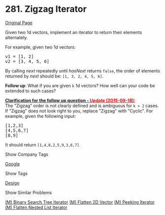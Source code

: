 # 281. Zigzag Iterator

[Original Page](https://leetcode.com/problems/zigzag-iterator/)

Given two 1d vectors, implement an iterator to return their elements alternately.

For example, given two 1d vectors:

<pre>v1 = [1, 2]
v2 = [3, 4, 5, 6]
</pre>

By calling _next_ repeatedly until _hasNext_ returns `false`, the order of elements returned by _next_ should be: `[1, 3, 2, 4, 5, 6]`.

**Follow up**: What if you are given `k` 1d vectors? How well can your code be extended to such cases?

**<u>Clarification for the follow up question - <font color="red">Update (2015-09-18):</font></u>**  
The "Zigzag" order is not clearly defined and is ambiguous for `k > 2` cases. If "Zigzag" does not look right to you, replace "Zigzag" with "Cyclic". For example, given the following input:

<pre>[1,2,3]
[4,5,6,7]
[8,9]
</pre>

It should return `[1,4,8,2,5,9,3,6,7]`.

<div>

<div id="company_tags" class="btn btn-xs btn-warning">Show Company Tags</div>

<span class="hidebutton">[Google](/company/google/)</span></div>

<div>

<div id="tags" class="btn btn-xs btn-warning">Show Tags</div>

<span class="hidebutton">[Design](/tag/design/)</span></div>

<div>

<div id="similar" class="btn btn-xs btn-warning">Show Similar Problems</div>

<span class="hidebutton">[(M) Binary Search Tree Iterator](/problems/binary-search-tree-iterator/) [(M) Flatten 2D Vector](/problems/flatten-2d-vector/) [(M) Peeking Iterator](/problems/peeking-iterator/) [(M) Flatten Nested List Iterator](/problems/flatten-nested-list-iterator/)</span></div>